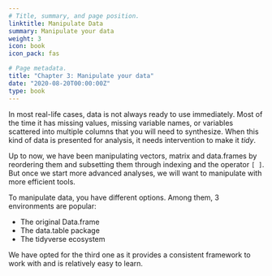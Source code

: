 ```yaml
---
# Title, summary, and page position.
linktitle: Manipulate Data
summary: Manipulate your data
weight: 3
icon: book
icon_pack: fas

# Page metadata.
title: "Chapter 3: Manipulate your data"
date: "2020-08-20T00:00:00Z"
type: book  
---
```


In most real-life cases, data is not always ready to use immediately. Most of the time it has missing values, missing variable names, or variables scattered into multiple columns that you will need to synthesize. When this kind of data is presented for analysis, it needs intervention to make it *tidy*. 

Up to now, we have been manipulating vectors, matrix and data.frames by reordering them and subsetting them through indexing and the operator `[ ]`. But once we start more advanced analyses, we will want to manipulate with more efficient tools.

To manipulate data, you have different options. Among them, 3 environments are popular:

+ The original Data.frame
+ The data.table package
+ The tidyverse ecosystem

We have opted for the third one as it provides a consistent framework to work with and is relatively easy to learn.





